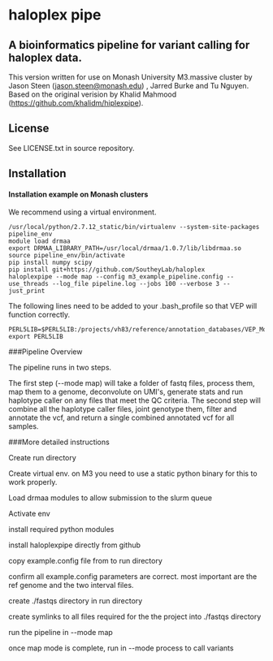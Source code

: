 # haloplex pipe

## A bioinformatics pipeline for variant calling for haloplex data.

This version written for use on Monash University M3.massive cluster by Jason Steen (jason.steen@monash.edu) , Jarred Burke and Tu Nguyen.
Based on the original verision by Khalid Mahmood (https://github.com/khalidm/hiplexpipe).

## License

See LICENSE.txt in source repository.

## Installation

#### Installation example on Monash clusters

We recommend using a virtual environment. 

```
/usr/local/python/2.7.12_static/bin/virtualenv --system-site-packages pipeline_env
module load drmaa
export DRMAA_LIBRARY_PATH=/usr/local/drmaa/1.0.7/lib/libdrmaa.so
source pipeline_env/bin/activate
pip install numpy scipy
pip install git+https://github.com/SoutheyLab/haloplex
haloplexpipe --mode map --config m3_example_pipeline.config --use_threads --log_file pipeline.log --jobs 100 --verbose 3 --just_print
```

The following lines need to be added to your .bash_profile so that VEP will function correctly.

```
PERL5LIB=$PERL5LIB:/projects/vh83/reference/annotation_databases/VEP_Modules/.vep/Plugins
export PERL5LIB
```

###Pipeline Overview

The pipeline runs in two steps. 

The first step (--mode map) will take a folder of fastq files, process them, map them to a genome, deconvolute on UMI's, generate stats and run haplotype caller on any files that meet the QC criteria.
The second step will combine all the haplotype caller files, joint genotype them, filter and annotate the vcf, and return a single combined annotated vcf for all samples.


###More detailed instructions

Create run directory

Create virtual env.  on M3 you need to use a static python binary for this to work properly. 

Load drmaa modules to allow submission to the slurm queue

Activate env

install required python modules

install haloplexpipe directly from github

copy example.config file from to run directory

confirm all example.config parameters are correct. most important are the ref genome and the two interval files.

create ./fastqs directory in run directory

create symlinks to all files required for the the project into ./fastqs directory

run the pipeline in --mode map 

once map mode is complete, run in --mode process to call variants






